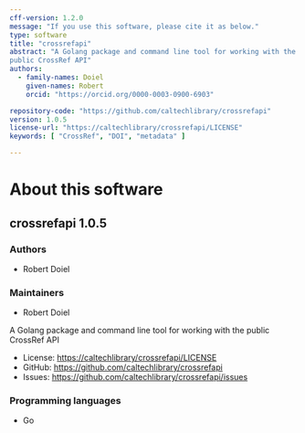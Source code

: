 ```yaml
---
cff-version: 1.2.0
message: "If you use this software, please cite it as below."
type: software
title: "crossrefapi"
abstract: "A Golang package and command line tool for working with the
public CrossRef API"
authors:
  - family-names: Doiel
    given-names: Robert
    orcid: "https://orcid.org/0000-0003-0900-6903"

repository-code: "https://github.com/caltechlibrary/crossrefapi"
version: 1.0.5
license-url: "https://caltechlibrary/crossrefapi/LICENSE"
keywords: [ "CrossRef", "DOI", "metadata" ]

---
```


About this software
===================

## crossrefapi 1.0.5

### Authors

- Robert Doiel


### Maintainers

- Robert Doiel

A Golang package and command line tool for working with the public
CrossRef API

- License: <https://caltechlibrary/crossrefapi/LICENSE>
- GitHub: <https://github.com/caltechlibrary/crossrefapi>
- Issues: <https://github.com/caltechlibrary/crossrefapi/issues>


### Programming languages

- Go



